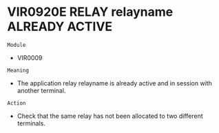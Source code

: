 # VIR0920E RELAY relayname ALREADY ACTIVE

`Module`
- VIR0009

`Meaning`
- The application relay relayname is already active and in session with another terminal.

`Action`
- Check that the same relay has not been allocated to two different terminals.
